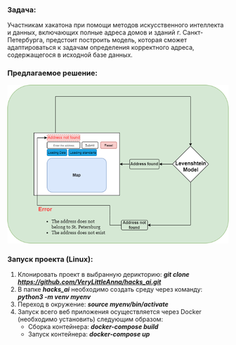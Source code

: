 ### Задача:
Участникам хакатона при помощи методов искусственного интеллекта и данных, включающих полные адреса домов и зданий г. Санкт-Петербурга, предстоит построить модель, которая сможет адаптироваться к задачам определения корректного адреса, содержащегося в исходной базе данных.

### Предлагаемое решение:

![](Scheme.png)

### Запуск проекта (Linux):
1. Клонировать проект в выбранную дерикторию: ***git clone https://github.com/VeryLittleAnna/hacks_ai.git***
2. В папке ***hacks_ai*** необходимо создать среду через команду: ***python3 -m venv myenv***
3. Переход в окружение: ***source myenv/bin/activate***
4. Запуск всего веб приложения осуществляется через Docker (необходимо установить) следующим образом:
   - Сборка контейнера: ***docker-compose build***
   - Запуск контейнера: ***docker-compose up***
